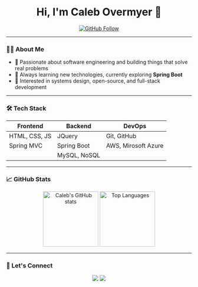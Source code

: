 <!-- Profile README for Caleb Overmyer (COvermyer) -->

<h1 align="center">Hi, I'm Caleb Overmyer 👋</h1>

<!-- <p align="center">
  <img src="https://readme-typing-svg.herokuapp.com?center=true&lines=Developer.+Problem+Solver.+Lifelong+Learner." alt="Typing SVG" />
</p> -->

<p align="center">
  <a href="https://github.com/COvermyer">
    <img src="https://img.shields.io/github/followers/COvermyer?label=Follow&style=social" alt="GitHub Follow">
  </a>
</p>

---

### 👨‍💻 About Me

- 💼 Passionate about software engineering and building things that solve real problems  
- 🌱 Always learning new technologies, currently exploring **Spring Boot**
- 🧠 Interested in systems design, open-source, and full-stack development
<!-- - 📫 Reach me at: [your.email@example.com] or via [LinkedIn](https://www.linkedin.com/in/your-link) -->

---

### 🛠️ Tech Stack

| Frontend | Backend | DevOps |
|----------|---------|--------|
| HTML, CSS, JS | JQuery | Git, GitHub |
| Spring MVC | Spring Boot | AWS, Mirosoft Azure |
|| MySQL, NoSQL||


<!-- | HTML, CSS, JS | Node.js, Python | Git, GitHub Actions | VSCode, Postman |
| React | Express | Docker | Figma |
| Tailwind | SQL, MongoDB | Bash | Notion | -->

---

### 📈 GitHub Stats

<p align="center">
  <img src="https://github-readme-stats.vercel.app/api?username=COvermyer&show_icons=true&theme=radical" alt="Caleb's GitHub stats" height="150"/>
  <img src="https://github-readme-stats.vercel.app/api/top-langs/?username=COvermyer&layout=compact&theme=radical" alt="Top Languages" height="150"/>
</p>

---

### 🔗 Let's Connect

<p align="center">
  <a href="https://github.com/COvermyer"><img src="https://img.shields.io/badge/GitHub-100000?style=for-the-badge&logo=github&logoColor=white" /></a>
  <!-- <a href="https://www.linkedin.com/in/your-link"><img src="https://img.shields.io/badge/LinkedIn-0A66C2?style=for-the-badge&logo=linkedin&logoColor=white" /></a> -->
  <a href="mailto:c.p.overmyer@outlook.com"><img src="https://img.shields.io/badge/Email-D14836?style=for-the-badge&logo=gmail&logoColor=white" /></a>
</p>

<!-- 
> “Code is like humor. When you have to explain it, it’s bad.” – Cory House -->


